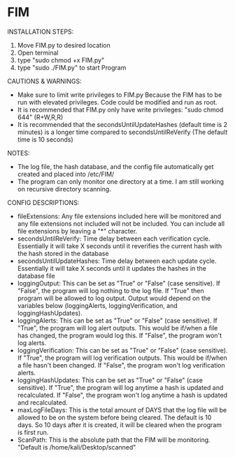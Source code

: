 # FIM
INSTALLATION STEPS:
1) Move FIM.py to desired location
2) Open terminal
3) type "sudo chmod +x FIM.py"
4) type "sudo ./FIM.py" to start Program

CAUTIONS & WARNINGS:
- Make sure to limit write privileges to FIM.py Because the FIM has to be run with elevated privileges. Code could be modified and run as root.
- It is recommended that FIM.py only have write privileges: "sudo chmod 644" (R+W,R,R)
- It is recommended that the secondsUntilUpdateHashes (default time is 2 minutes) is a longer time compared to secondsUntilReVerify (The default time is 10 seconds)

NOTES:
- The log file, the hash database, and the config file automatically get created and placed into /etc/FIM/
- The program can only monitor one directory at a time. I am still working on recursive directory scanning.

CONFIG DESCRIPTIONS:
- fileExtensions: Any file extensions included here will be monitored and any file extensions not included will not be included. You can include all file extensions by leaving a "*" character. 
- secondsUntilReVerify: Time delay between each verification cycle. Essentially it will take X seconds until it reverifies the current hash with the hash stored in the database
- secondsUntilUpdateHashes: Time delay between each update cycle. Essentially it will take X seconds until it updates the hashes in the database file
- loggingOutput: This can be set as "True" or "False" (case sensitive). If "False", the program will log nothing to the log file. If "True" then program will be allowed to log output. Output would depend on the variables below (loggingAlerts, loggingVerification, and loggingHashUpdates). 
- loggingAlerts: This can be set as "True" or "False" (case sensitive). If "True", the program will log alert outputs. This would be if/when a file has changed, the program would log this. If "False", the program won't log alerts.  
- loggingVerification: This can be set as "True" or "False" (case sensitive). If "True", the program will log verification outputs. This would be if/when a file hasn't been changed. If "False", the program won't log verification alerts. 
- loggingHashUpdates: This can be set as "True" or "False" (case sensitive). If "True", the program will log anytime a hash is updated and recalculated. If "False", the program won't log anytime a hash is updated and recalculated.
- maxLogFileDays: This is the total amount of DAYS that the log file will be allowed to be on the system before being cleared. The default is 10 days. So 10 days after it is created, it will be cleared when the program is first run. 
- ScanPath: This is the absolute path that the FIM will be monitoring. "Default is /home/kali/Desktop/scanned" 
